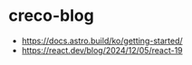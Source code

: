 # creco-blog

- https://docs.astro.build/ko/getting-started/
- https://react.dev/blog/2024/12/05/react-19
